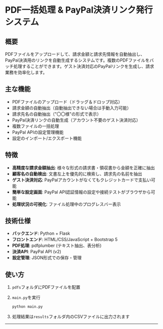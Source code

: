 # PDF一括処理 & PayPal決済リンク発行システム

## 概要

PDFファイルをアップロードして、請求金額と請求先情報を自動抽出し、PayPal決済用のリンクを自動生成するシステムです。複数のPDFファイルをバッチ処理することができます。ゲスト決済対応のPayPalリンクを生成し、請求業務を効率化します。

## 主な機能

- PDFファイルのアップロード（ドラッグ＆ドロップ対応）
- 請求金額の自動抽出（自動抽出できない場合は手動入力可能）
- 請求先名の自動抽出（"〇〇様"の形式で表示）
- PayPal決済リンクの自動生成（アカウント不要のゲスト決済対応）
- 複数ファイルの一括処理
- PayPal APIの設定管理機能
- 設定のインポート/エクスポート機能

## 特徴

- **高精度な請求金額抽出**: 様々な形式の請求書・領収書から金額を正確に抽出
- **顧客名の自動検出**: 文書左上を優先的に検索し、請求先の名前を抽出
- **ゲスト決済対応**: PayPalアカウントがなくてもクレジットカードで支払い可能
- **簡単な設定画面**: PayPal API認証情報の設定や接続テストがブラウザから可能
- **処理状況の可視化**: ファイル処理中のプログレスバー表示

## 技術仕様

- **バックエンド**: Python + Flask
- **フロントエンド**: HTML/CSS/JavaScript + Bootstrap 5
- **PDF処理**: pdfplumber (テキスト抽出、表分析)
- **決済API**: PayPal API (v2)
- **設定管理**: JSON形式での保存・管理

## 使い方

1. `pdfs`フォルダにPDFファイルを配置
2. `main.py`を実行

   ```bash
   python main.py
   ```

3. 処理結果は`results`フォルダ内のCSVファイルに出力されます

---
